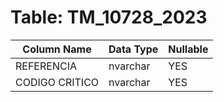 # Table: TM_10728_2023

| Column Name | Data Type | Nullable |
|-------------|-----------|----------|
| REFERENCIA | nvarchar | YES |
| CODIGO CRITICO | nvarchar | YES |
